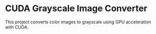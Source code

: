 # CUDA Grayscale Image Converter

This project converts color images to grayscale using GPU acceleration with CUDA.
